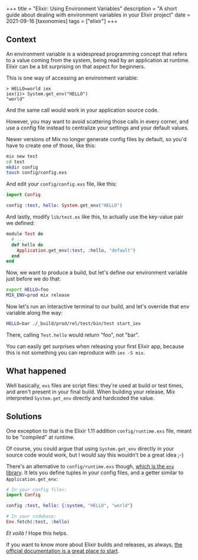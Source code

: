 +++
title = "Elixir: Using Environment Variables"
description = "A short guide about dealing with environment variables in your Elixir project"
date = 2021-09-16
[taxonomies]
tags = ["elixir"]
+++

## Context
An environment variable is a widespread programming concept that refers to a value coming from the system, being read by an application at runtime. Elixir can be a bit surprising on that aspect for beginners.

This is one way of accessing an environment variable:
```
> HELLO=world iex
iex(1)> System.get_env("HELLO")
"world"
```

And the same call would work in your application source code.

However, you may want to avoid scattering those calls in every corner, and use a config file instead to centralize your settings and your default values.

Newer versions of Mix no longer generate config files by default, so you'd have to create one of those, like this:
```sh
mix new test
cd test
mkdir config
touch config/config.exs
```

And edit your `config/config.exs` file, like this:
```elixir
import Config

config :test, hello: System.get_env("HELLO")
```

And lastly, modify `lib/test.ex` like this, to actually use the key-value pair we defined:
```elixir
module Test do
  # ...
  def hello do
    Application.get_env(:test, :hello, "default")
  end
end
```

Now, we want to produce a build, but let's define our environment variable just before we do that:
```sh
export HELLO=foo
MIX_ENV=prod mix release
```

Now let's run an interactive terminal to our build, and let's override that env variable along the way:
```sh
HELLO=bar ./_build/prod/rel/test/bin/test start_iex
```

There, calling `Test.hello` would return "foo", not "bar".

You can easily get surprises when releasing your first Elixir app, because this is not something you can reproduce with `iex -S mix`.

## What happened
Well basically, `exs` files are script files: they're used at build or test times, and aren't present in your final build. When building your release, Mix interpreted `System.get_env` directly and hardcoded the value.

## Solutions
One exception to that is the Elixir 1.11 addition `config/runtime.exs` file, meant to be "compiled" at runtime.

Of course, you could argue that using `System.get_env` directly in your source code would work, but I would say this wouldn't be a great idea ;-)

There's an alternative to `config/runtime.exs` though, [which is the `env` library][0]. It lets you define tuples in your config files, and a getter similar to `Application.get_env`:
```elixir
# In your config files:
import Config

config :test, hello: {:system, "HELLO", "world"}

# In your codebase:
Env.fetch(:test, :hello)
```

*Et voilà !* Hope this helps.

If you want to know more about Elixir builds and releases, as always, [the official documentation is a great place to start][1].

[0]: https://hex.pm/packages/env
[1]: https://hexdocs.pm/mix/1.12/Mix.Tasks.Release.html
